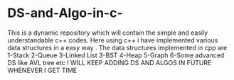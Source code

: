 # DS-and-Algo-in-c-
This is a dynamic repository which will contain the simple and easily understandable c++ codes. Here using c++ i have  implemented various  data structures in a easy way .
The data structures implemented in cpp are
1-Stack
2-Queue
3-Linked List
3-BST
4-Heap
5-Graph
6-Some advanced DS like AVL tree etc
I WILL KEEP ADDING DS AND ALGOS IN FUTURE WHENEVER I GET TIME
